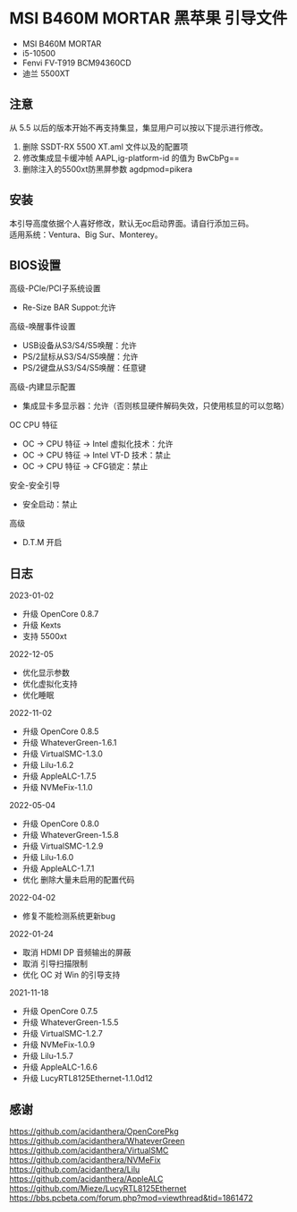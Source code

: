 # MSI B460M MORTAR 黑苹果 引导文件

 - MSI B460M MORTAR
 - i5-10500
 - Fenvi FV-T919 BCM94360CD
 - 迪兰 5500XT

## 注意
从 5.5 以后的版本开始不再支持集显，集显用户可以按以下提示进行修改。
1. 删除 SSDT-RX 5500 XT.aml 文件以及的配置项
2. 修改集成显卡缓冲帧 AAPL,ig-platform-id 的值为 BwCbPg==
3. 删除注入的5500xt防黑屏参数 agdpmod=pikera


## 安装
本引导高度依据个人喜好修改，默认无oc启动界面。请自行添加三码。     
适用系统：Ventura、Big Sur、Monterey。  

## BIOS设置
高级-PCle/PCI子系统设置     
 - Re-Size BAR Suppot:允许     

高级-唤醒事件设置     
 - USB设备从S3/S4/S5唤醒：允许     
 - PS/2鼠标从S3/S4/S5唤醒：允许     
 - PS/2键盘从S3/S4/S5唤醒：任意键    

高级-内建显示配置     
 - 集成显卡多显示器：允许（否则核显硬件解码失效，只使用核显的可以忽略）     

OC CPU 特征     
 - OC -> CPU 特征 -> Intel 虚拟化技术：允许     
 - OC -> CPU 特征 -> Intel VT-D 技术：禁止     
 - OC -> CPU 特征 -> CFG锁定：禁止     

安全-安全引导     
 - 安全启动：禁止     

高级     
 - D.T.M 开启     

## 日志
2023-01-02    
 - 升级 OpenCore 0.8.7    
 - 升级 Kexts    
 - 支持 5500xt    
 
2022-12-05    
 - 优化显示参数    
 - 优化虚拟化支持    
 - 优化睡眠    
 
2022-11-02    
 - 升级 OpenCore 0.8.5    
 - 升级 WhateverGreen-1.6.1    
 - 升级 VirtualSMC-1.3.0    
 - 升级 Lilu-1.6.2    
 - 升级 AppleALC-1.7.5     
 - 升级 NVMeFix-1.1.0     

2022-05-04    
 - 升级 OpenCore 0.8.0    
 - 升级 WhateverGreen-1.5.8    
 - 升级 VirtualSMC-1.2.9    
 - 升级 Lilu-1.6.0    
 - 升级 AppleALC-1.7.1     
 - 优化 删除大量未启用的配置代码     

2022-04-02    
 - 修复不能检测系统更新bug    

2022-01-24    
 - 取消 HDMI DP 音频输出的屏蔽    
 - 取消 引导扫描限制    
 - 优化 OC 对 Win 的引导支持    

2021-11-18    
 - 升级 OpenCore 0.7.5    
 - 升级 WhateverGreen-1.5.5    
 - 升级 VirtualSMC-1.2.7    
 - 升级 NVMeFix-1.0.9    
 - 升级 Lilu-1.5.7    
 - 升级 AppleALC-1.6.6    
 - 升级 LucyRTL8125Ethernet-1.1.0d12    

## 感谢
https://github.com/acidanthera/OpenCorePkg   
https://github.com/acidanthera/WhateverGreen    
https://github.com/acidanthera/VirtualSMC    
https://github.com/acidanthera/NVMeFix    
https://github.com/acidanthera/Lilu       
https://github.com/acidanthera/AppleALC    
https://github.com/Mieze/LucyRTL8125Ethernet    
https://bbs.pcbeta.com/forum.php?mod=viewthread&tid=1861472
